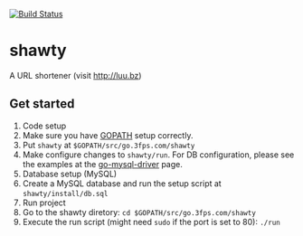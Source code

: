 [![Build Status](https://secure.travis-ci.org/3fps/shawty.png)](http://travis-ci.org/3fps/shawty)

# shawty
A URL shortener (visit http://luu.bz) 

## Get started
1. Code setup
  1. Make sure you have [GOPATH](http://golang.org/cmd/go/#GOPATH_environment_variable) setup correctly.
  2. Put `shawty` at `$GOPATH/src/go.3fps.com/shawty`
  3. Make configure changes to `shawty/run`. For DB configuration, please see the examples at the [go-mysql-driver](http://code.google.com/p/go-mysql-driver/#Examples) page.
2. Database setup (MySQL)
  1. Create a MySQL database and run the setup script at `shawty/install/db.sql`
3. Run project
  1. Go to the shawty diretory: `cd $GOPATH/src/go.3fps.com/shawty`
  2. Execute the run script (might need `sudo` if the port is set to 80): `./run`
